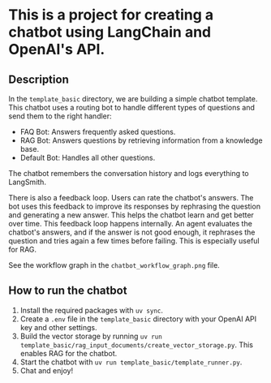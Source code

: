 # This is a project for creating a chatbot using LangChain and OpenAI's API.

## Description
In the `template_basic` directory, we are building a simple chatbot template. This chatbot uses a routing bot to handle different types of questions and send them to the right handler:
- FAQ Bot: Answers frequently asked questions.
- RAG Bot: Answers questions by retrieving information from a knowledge base.
- Default Bot: Handles all other questions.

The chatbot remembers the conversation history and logs everything to LangSmith.

There is also a feedback loop. Users can rate the chatbot's answers. The bot uses this feedback to improve its responses by rephrasing the question and generating a new answer. This helps the chatbot learn and get better over time.
This feedback loop happens internally. An agent evaluates the chatbot's answers, and if the answer is not good enough, it rephrases the question and tries again a few times before failing. This is especially useful for RAG.

See the workflow graph in the `chatbot_workflow_graph.png` file.

## How to run the chatbot
1. Install the required packages with `uv sync`.
2. Create a `.env` file in the `template_basic` directory with your OpenAI API key and other settings.
3. Build the vector storage by running `uv run template_basic/rag_input_documents/create_vector_storage.py`. This enables RAG for the chatbot.
4. Start the chatbot with `uv run template_basic/template_runner.py`.
5. Chat and enjoy!